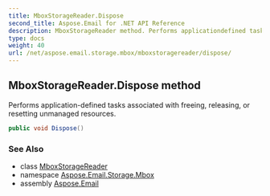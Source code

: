 ```yaml
---
title: MboxStorageReader.Dispose
second_title: Aspose.Email for .NET API Reference
description: MboxStorageReader method. Performs applicationdefined tasks associated with freeing releasing or resetting unmanaged resources
type: docs
weight: 40
url: /net/aspose.email.storage.mbox/mboxstoragereader/dispose/
---
```

## MboxStorageReader.Dispose method

Performs application-defined tasks associated with freeing, releasing, or resetting unmanaged resources.

```csharp
public void Dispose()
```

### See Also

* class [MboxStorageReader](../)
* namespace [Aspose.Email.Storage.Mbox](../../mboxstoragereader/)
* assembly [Aspose.Email](../../../)


